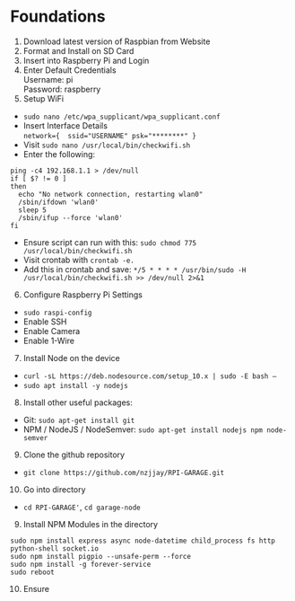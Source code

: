 # Foundations

1. Download latest version of Raspbian from Website
2. Format and Install on SD Card
3. Insert into Raspberry Pi and Login
4. Enter Default Credentials  
    Username: pi  
    Password: raspberry
5.  Setup WiFi
   * `sudo nano /etc/wpa_supplicant/wpa_supplicant.conf `  
   * Insert Interface Details  
`network={ 
 ssid="USERNAME"
 psk="********"
}
`
  * Visit `sudo nano /usr/local/bin/checkwifi.sh`  
  * Enter the following:
    
```
ping -c4 192.168.1.1 > /dev/null
if [ $? != 0 ] 
then
  echo "No network connection, restarting wlan0"
  /sbin/ifdown 'wlan0'
  sleep 5
  /sbin/ifup --force 'wlan0'
fi
```
  * Ensure script can run with this: `sudo chmod 775 /usr/local/bin/checkwifi.sh`
  * Visit crontab with `crontab -e.`
  * Add this in crontab and save: `*/5 * * * * /usr/bin/sudo -H /usr/local/bin/checkwifi.sh >> /dev/null 2>&1`

6. Configure Raspberry Pi Settings  
  * `sudo raspi-config`
  * Enable SSH
  * Enable Camera
  * Enable 1-Wire

7. Install Node on the device
  * `curl -sL https://deb.nodesource.com/setup_10.x | sudo -E bash – `
  * `sudo apt install -y nodejs ` 
  
8. Install other useful packages:
  * Git: `sudo apt-get install git`
  * NPM / NodeJS / NodeSemver: `sudo apt-get install nodejs npm node-semver` 
  
9. Clone the github repository
  * `git clone https://github.com/nzjjay/RPI-GARAGE.git`
  
10. Go into directory 
  * `cd RPI-GARAGE'`, `cd garage-node`
  
9. Install NPM Modules in the directory
```
sudo npm install express async node-datetime child_process fs http python-shell socket.io
sudo npm install pigpio --unsafe-perm --force
sudo npm install -g forever-service
sudo reboot
```

10. Ensure 
